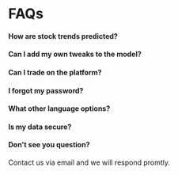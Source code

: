 # FAQs

#### How are stock trends predicted?

#### Can I add my own tweaks to the model?

#### Can I trade on the platform?

#### I forgot my password?

#### What other language options?

#### Is my data secure?

#### Don't see you question?

Contact us via email and we will respond promtly.





